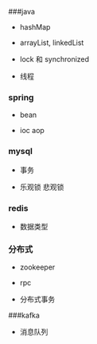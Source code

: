 ###java 
- hashMap

- arrayList, linkedList

- lock 和 synchronized

- 线程


### spring

- bean

- ioc aop


### mysql

- 事务

- 乐观锁 悲观锁



### redis

- 数据类型



### 分布式

- zookeeper

- rpc

- 分布式事务




###kafka 

- 消息队列












